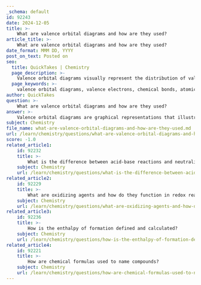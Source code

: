 ```yaml
---
_schema: default
id: 92243
date: 2024-12-05
title: >-
    What are valence orbital diagrams and how are they used?
article_title: >-
    What are valence orbital diagrams and how are they used?
date_format: MMM DD, YYYY
post_on_text: Posted on
seo:
  title: QuickTakes | Chemistry
  page_description: >-
    Valence orbital diagrams visually represent the distribution of valence electrons in an atom's outermost shell, essential for predicting chemical bonding, molecular geometry, reactivity, and understanding atomic structure.
  page_keywords: >-
    valence orbital diagrams, valence electrons, chemical bonds, atomic structure, bonding behavior, electron configuration, molecular geometry, reactivity, bond order, chemical interactions
author: QuickTakes
question: >-
    What are valence orbital diagrams and how are they used?
answer: >-
    Valence orbital diagrams are graphical representations that illustrate the distribution of valence electrons in an atom's outermost shell. These diagrams are essential for understanding the bonding behavior of atoms, as they provide insights into how atoms interact with one another to form chemical bonds.\n\n### Structure of Valence Orbital Diagrams\nA valence orbital diagram typically consists of the following components:\n- **Element Symbol**: The chemical symbol of the element is placed at the center.\n- **Dots or Arrows**: Surrounding the symbol, dots or arrows represent the valence electrons. Each dot or arrow corresponds to one valence electron, and the arrangement follows specific rules such as Hund's Rule and the Aufbau principle.\n\nFor example, the valence orbital diagram for carbon, which has four valence electrons, would be represented as:\n```\n  ∙\n ∙ C ∙\n  ∙\n```\n\n### Uses of Valence Orbital Diagrams\n1. **Predicting Bonding**: Valence orbital diagrams help predict how atoms will bond with each other. By visualizing the number and arrangement of valence electrons, chemists can determine the likelihood of bond formation.\n  \n2. **Understanding Molecular Geometry**: The arrangement of valence electrons can indicate the molecular geometry of compounds. For instance, hybridization of orbitals (like sp, sp², or sp³) can be inferred from the valence orbital diagram, which in turn affects the shape of the molecule.\n\n3. **Determining Reactivity**: The number of unpaired electrons in a valence orbital diagram can indicate the reactivity of an atom. Atoms with unpaired electrons are generally more reactive than those with paired electrons.\n\n4. **Bond Order Calculation**: In conjunction with molecular orbital diagrams, valence orbital diagrams can help calculate bond order, which provides insight into the strength and stability of bonds between atoms.\n\n5. **Visualizing Electron Configuration**: Valence orbital diagrams serve as a visual tool for understanding the electron configuration of an atom, particularly in the context of chemical reactions and bonding scenarios.\n\nIn summary, valence orbital diagrams are a fundamental tool in chemistry that aids in visualizing and predicting the behavior of atoms in chemical bonding and reactions. They are crucial for students and professionals alike in understanding the principles of atomic structure and molecular interactions.
subject: Chemistry
file_name: what-are-valence-orbital-diagrams-and-how-are-they-used.md
url: /learn/chemistry/questions/what-are-valence-orbital-diagrams-and-how-are-they-used
score: -1.0
related_article1:
    id: 92232
    title: >-
        What is the difference between acid-base reactions and neutralization reactions?
    subject: Chemistry
    url: /learn/chemistry/questions/what-is-the-difference-between-acidbase-reactions-and-neutralization-reactions
related_article2:
    id: 92229
    title: >-
        What are oxidizing agents and how do they function in redox reactions?
    subject: Chemistry
    url: /learn/chemistry/questions/what-are-oxidizing-agents-and-how-do-they-function-in-redox-reactions
related_article3:
    id: 92236
    title: >-
        How is the enthalpy of formation defined and calculated?
    subject: Chemistry
    url: /learn/chemistry/questions/how-is-the-enthalpy-of-formation-defined-and-calculated
related_article4:
    id: 92221
    title: >-
        How are chemical formulas used to name compounds?
    subject: Chemistry
    url: /learn/chemistry/questions/how-are-chemical-formulas-used-to-name-compounds
---
```


&nbsp;